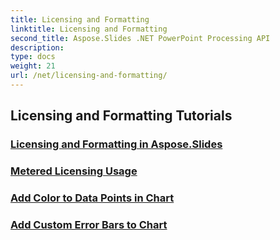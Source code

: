 ```yaml
---
title: Licensing and Formatting
linktitle: Licensing and Formatting
second_title: Aspose.Slides .NET PowerPoint Processing API
description: 
type: docs
weight: 21
url: /net/licensing-and-formatting/
---
```


## Licensing and Formatting Tutorials
### [Licensing and Formatting in Aspose.Slides](./licensing-and-formatting/)
### [Metered Licensing Usage](./metered-licensing/)
### [Add Color to Data Points in Chart](./add-color-to-data-points/)
### [Add Custom Error Bars to Chart](./add-custom-error/)